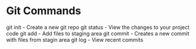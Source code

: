 # Git Commands

git init - Create a new git repo
git status - View the changes to your project code
git add - Add files to staging area
git commit - Creates a new commit with files from stagin area
git log - View recent commits